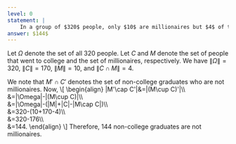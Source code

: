 ```yaml
---
level: 0
statement: |
    In a group of $320$ people, only $10$ are millionaires but $4$ of the $170$ college graduates are millionaires. How many non-college graduates are not millionaires?
answer: $144$
---
```

Let $\Omega$ denote the set of all $320$ people. Let $C$ and $M$
denote the set of people that went to college and the set of millionaires,
respectively. We have $\|\Omega\|=320$, $\|C\|=170$, $\|M\|=10$, and $\|C\cap
M\|=4$.

We note that $M'\cap C'$ denotes the set of non-college graduates who are not millionaires.
Now,
\\[
    \begin{align}
    \|M'\cap C'\|&=\|(M\cup C)'\|\\\\\
    &=\|\Omega\|-\|(M\cup C)\|\\\\\
    &=\|\Omega\|-(\|M\|+\|C\|-\|M\cap C\|)\\\\\
    &=320-(10+170-4)\\\\\
    &=320-176\\\\\
    &=144.
    \end{align}
\\]
Therefore, $144$ non-college graduates are not millionaires.